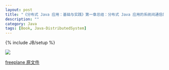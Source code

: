 ```yaml
---
layout: post
title: "《分布式 Java 应用：基础与实践》第一章总结：分布式 Java 应用的系统间通信的种类"
description: ""
category: Java
tags: [Book, Java-DistributedSystem]
---
```

{% include JB/setup %}

![](https://7atftq.bn1.livefilestore.com/y2pTuy9z4JY79ryCwG8pAnSegldWhW0lLmc3tW4piMVx2wnM-pWJTbREgU00V1PP36gGkcTSC3bZ09LLbMcSARMPxrxobQuyzD3PazYbeO6a5Y/%E5%88%86%E5%B8%83%E5%BC%8F%20Java%20%E5%BA%94%E7%94%A8%E7%9A%84%E7%B3%BB%E7%BB%9F%E9%97%B4%E9%80%9A%E4%BF%A1.png?psid=1)  

[freeplane 原文件](https://7atftq.bn1.livefilestore.com/y2mYXCQmBxgB3TFVPXmORuDZ5Cm1WCaVJN7w4ngucUbhmrZQlFJh5DHeu7NTM3-eU534I6dGKdOHyDCGF6o5roxk4U1FDlJny_0bTpG7Dzrm7g/%E5%88%86%E5%B8%83%E5%BC%8F%20Java%20%E5%BA%94%E7%94%A8%E7%9A%84%E7%B3%BB%E7%BB%9F%E9%97%B4%E9%80%9A%E4%BF%A1.mm?download&psid=1)
